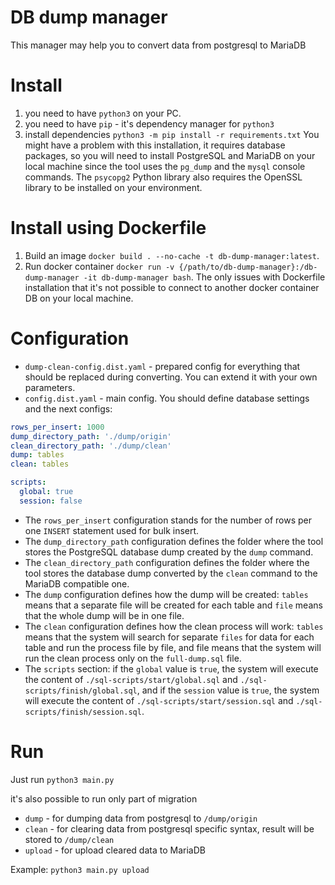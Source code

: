 # DB dump manager
This manager may help you to convert data from postgresql to MariaDB

# Install
1. you need to have `python3` on your PC.
2. you need to have `pip` - it's dependency manager for `python3`
3. install dependencies `python3 -m pip install -r requirements.txt`
You might have a problem with this installation, it requires database packages, so you will need to install PostgreSQL and MariaDB on your local machine since the tool uses the `pg_dump` and the `mysql` console commands. The `psycopg2` Python library also requires the OpenSSL library to be installed on your environment.

# Install using Dockerfile
1. Build an image `docker build . --no-cache -t db-dump-manager:latest`.
2. Run docker container `docker run -v {/path/to/db-dump-manager}:/db-dump-manager -it db-dump-manager bash`.
The only issues with Dockerfile installation that it's not possible to connect to another docker container DB on your local machine.

# Configuration
 - `dump-clean-config.dist.yaml` - prepared config for everything that should be replaced during converting. You can extend it with your own parameters.
 - `config.dist.yaml` - main config. You should define database settings and the next configs:
```yaml
rows_per_insert: 1000
dump_directory_path: './dump/origin'
clean_directory_path: './dump/clean'
dump: tables
clean: tables

scripts:
  global: true
  session: false
```
 - The `rows_per_insert` configuration stands for the number of rows per one `INSERT` statement used for bulk insert.
 - The `dump_directory_path` configuration defines the folder where the tool stores the PostgreSQL database dump created by the `dump` command.
 - The `clean_directory_path` configuration defines the folder where the tool stores the database dump converted by the `clean` command to the MariaDB compatible one.
 - The `dump` configuration defines how the dump will be created: `tables` means that a separate file will be created for each table and `file` means that the whole dump will be in one file.
 - The `clean` configuration defines how the clean process will work: `tables` means that the system will search for separate `files` for data for each table and run the process file by file, and file means that the system will run the clean process only on the `full-dump.sql` file.
 - The `scripts` section: if the `global` value is `true`, the system will execute the content of `./sql-scripts/start/global.sql` and `./sql-scripts/finish/global.sql`, and if the `session` value is `true`, the system will execute the content of  `./sql-scripts/start/session.sql` and `./sql-scripts/finish/session.sql`.
# Run
Just run `python3 main.py`

it's also possible to run only part of migration
 - `dump` - for dumping data from postgresql to `/dump/origin`
 - `clean` - for clearing data from postgresql specific syntax, result will be stored to `/dump/clean`
 - `upload` - for upload cleared data to MariaDB

Example: `python3 main.py upload`
